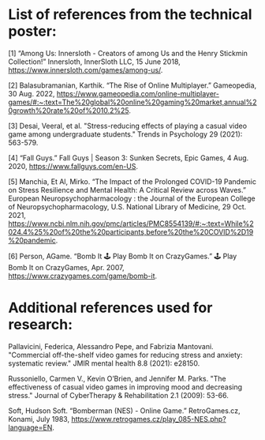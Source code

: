 # List of references from the technical poster:
[1] “Among Us: Innersloth - Creators of among Us and the Henry Stickmin Collection!” Innersloth, InnerSloth LLC, 15 June 2018, https://www.innersloth.com/games/among-us/.

[2] Balasubramanian, Karthik. “The Rise of Online Multiplayer.” Gameopedia, 30 Aug. 2022, https://www.gameopedia.com/online-multiplayer-games/#:~:text=The%20global%20online%20gaming%20market,annual%20growth%20rate%20of%2010.2%25.

[3] Desai, Veeral, et al. "Stress-reducing effects of playing a casual video game among undergraduate students." Trends in Psychology 29 (2021): 563-579.

[4] “Fall Guys.” Fall Guys | Season 3: Sunken Secrets, Epic Games, 4 Aug. 2020, https://www.fallguys.com/en-US.

[5] Manchia, Et Al, Mirko. “The Impact of the Prolonged COVID-19 Pandemic on Stress Resilience and Mental Health: A Critical Review across Waves.” European Neuropsychopharmacology : the Journal of the European College of Neuropsychopharmacology, U.S. National Library of Medicine, 29 Oct. 2021, https://www.ncbi.nlm.nih.gov/pmc/articles/PMC8554139/#:~:text=While%2024.4%25%20of%20the%20participants,before%20the%20COVID%2D19%20pandemic. 

[6] Person, AGame. “Bomb It 🕹️ Play Bomb It on CrazyGames.” 🕹️ Play Bomb It on CrazyGames, Apr. 2007, https://www.crazygames.com/game/bomb-it.


# Additional references used for research:

Pallavicini, Federica, Alessandro Pepe, and Fabrizia Mantovani. "Commercial off-the-shelf video games for reducing stress and anxiety: systematic review." JMIR mental health 8.8 (2021): e28150.

Russoniello, Carmen V., Kevin O’Brien, and Jennifer M. Parks. "The effectiveness of casual video games in improving mood and decreasing stress." Journal of CyberTherapy & Rehabilitation 2.1 (2009): 53-66.

Soft, Hudson Soft. “Bomberman (NES) - Online Game.” RetroGames.cz, Konami, July 1983, https://www.retrogames.cz/play_085-NES.php?language=EN.
